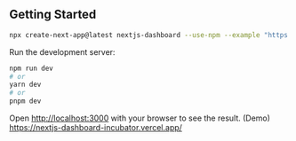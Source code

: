 ## Getting Started

```bash
npx create-next-app@latest nextjs-dashboard --use-npm --example "https://github.com/yanisapths/incubator-nextjs-dashbaord" && cd nextjs-dashboard
```

Run the development server:

```bash
npm run dev
# or
yarn dev
# or
pnpm dev
```

Open [http://localhost:3000](http://localhost:3000) with your browser to see the result.
(Demo) https://nextjs-dashboard-incubator.vercel.app/
